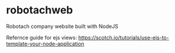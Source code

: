 # robotachweb
Robotach company website built with NodeJS

Refernce guide for ejs views:
https://scotch.io/tutorials/use-ejs-to-template-your-node-application
